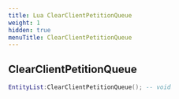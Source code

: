 ```yaml
---
title: Lua ClearClientPetitionQueue
weight: 1
hidden: true
menuTitle: ClearClientPetitionQueue
---
```

## ClearClientPetitionQueue
```lua
EntityList:ClearClientPetitionQueue(); -- void
```